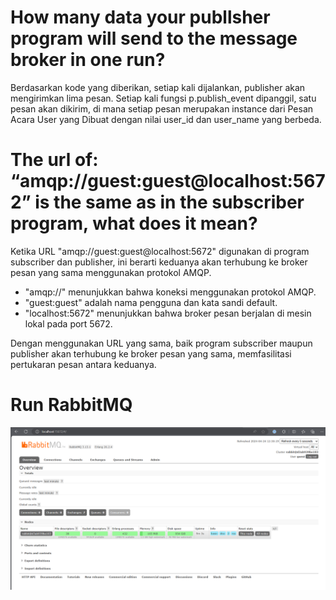 # How many data your publlsher program will send to the message broker in one run? 
Berdasarkan kode yang diberikan, setiap kali dijalankan, publisher akan mengirimkan lima pesan. Setiap kali fungsi p.publish_event dipanggil, satu pesan akan dikirim, di mana setiap pesan merupakan instance dari Pesan Acara User yang Dibuat dengan nilai user_id dan user_name yang berbeda.

# The url of: “amqp://guest:guest@localhost:5672” is the same as in the subscriber program, what does it mean?
Ketika URL "amqp://guest:guest@localhost:5672" digunakan di program subscriber dan publisher, ini berarti keduanya akan terhubung ke broker pesan yang sama menggunakan protokol AMQP. 
- "amqp://" menunjukkan bahwa koneksi menggunakan protokol AMQP.
- "guest:guest" adalah nama pengguna dan kata sandi default.
- "localhost:5672" menunjukkan bahwa broker pesan berjalan di mesin lokal pada port 5672.

Dengan menggunakan URL yang sama, baik program subscriber maupun publisher akan terhubung ke broker pesan yang sama, memfasilitasi pertukaran pesan antara keduanya. 

# Run RabbitMQ

![Run RabbitMQ](images/run_rabbitmq.png)